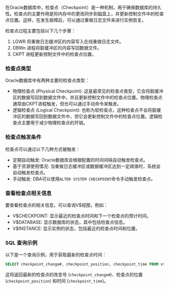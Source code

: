 
在Oracle数据库中，检查点（Checkpoint）是一种机制，用于确保数据库的持久性。检查点的主要作用是将内存中的更改同步到磁盘上，并更新控制文件中的检查点位置。这样，在发生故障后，可以通过重做日志文件来进行实例恢复。

检查点过程主要包括以下几个步骤：

1. LGWR 将重做日志缓冲区的内容写入在线重做日志文件。
2. DBWn 进程将脏缓冲区的内容写回数据文件。
3. CKPT 进程更新控制文件中的检查点位置。

### 检查点类型

Oracle数据库中有两种主要的检查点类型：

- 物理检查点 (Physical Checkpoint): 这是最常见的检查点类型，它会将脏缓冲区的数据写回到数据文件中，并且更新控制文件中的检查点位置。物理检查点通常由CKPT进程触发，但也可以通过手动命令来触发。
- 逻辑检查点 (Logical Checkpoint): 也称为软检查点，这种检查点不会将脏缓冲区的数据写回到数据文件中，但它会更新控制文件中的检查点位置。逻辑检查点主要用于减少物理检查点的开销。

### 检查点触发条件

检查点可以通过以下几种方式被触发：

- 定期自动触发: Oracle数据库会根据配置的时间间隔自动触发检查点。
- 基于资源使用情况: 当重做日志缓冲区或数据缓冲区达到一定阈值时，系统会自动触发检查点。
- 手动触发: DBA可以使用`ALTER SYSTEM CHECKPOINT`​命令手动触发检查点。

### 查看检查点相关信息

要查看检查点的相关信息，可以查询V$视图，例如：

- V$CHECKPOINT: 显示最近的检查点时间和下一个检查点的预计时间。
- V$DATABASE: 显示数据库的状态，其中包括检查点信息。
- V$INSTANCE: 显示实例的状态，包括最近的检查点时间和位置。

### SQL 查询示例

以下是一个查询示例，用于获取最新的检查点时间：

```sql
SELECT checkpoint_change#, checkpoint_position, checkpoint_time FROM v$checkpoint;
```

这将返回最新的检查点的改变号 (`checkpoint_change#`​)、检查点的位置 (`checkpoint_position`​) 和时间 (`checkpoint_time`​)。
